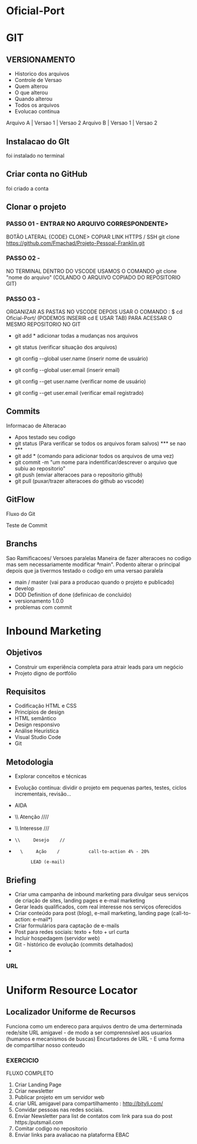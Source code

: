 # Oficial-Port

# GIT 
## VERSIONAMENTO
- Historico dos arquivos
- Controle de Versao
- Quem alterou
- O que alterou
- Quando alterou
- Todos os arquivos
- Evolucao continua


Arquivo A | Versao 1 | Versao 2
Arquivo B | Versao 1 | Versao 2

## Instalacao do GIt
foi instalado no terminal

## Criar conta no GitHub
foi criado a conta

## Clonar o projeto
### PASSO 01 - ENTRAR NO ARQUIVO CORRESPONDENTE>
BOTÃO LATERAL {CODE} CLONE>
COPIAR LINK HTTPS / SSH
git clone https://github.com/Fmachad/Projeto-Pessoal-Franklin.git

### PASSO 02 - 
NO TERMINAL DENTRO DO VSCODE USAMOS O COMANDO git clone "nome do arquivo" (COLANDO O ARQUIVO COPIADO DO REPOSITORIO GIT)

### PASSO 03 - 
ORGANIZAR AS PASTAS NO VSCODE DEPOIS USAR O COMANDO :
$ cd Oficial-Port/
(PODEMOS INSERIR cd  E USAR TAB) PARA ACESSAR O MESMO REPOSITORIO NO GIT

- git add * adicionar todas a mudanças nos arquivos
- git status (verificar situação dos arquivos)

- git  config --global user.name (inserir nome de usuário)
- git  config --global user.email (inserir email)

- git  config --get user.name (verificar nome de usuário)
- git config --get user.email (verificar email registrado)

## Commits
Informacao de Alteracao
- Apos testado seu codigo
- git status (Para verificar se todos os arquivos foram salvos) *** se nao ***
- git add * (comando para adicionar todos os arquivos de uma vez)
- git commit -m "um nome para indentificar/descrever o arquivo que subiu ao repositorio"
- git push (enviar alteracoes para o repositorio github)
- git pull (puxar/trazer alteracoes do github ao vscode)

## GitFlow
Fluxo do Git

Teste de Commit
## Branchs
 Sao Ramificacoes/ Versoes paralelas
 Maneira de fazer alteracoes no codigo mas sem necessariamente modificar  ªmain". Podento alterar o principal depois que ja tivermos testado o codigo em uma versao paralela

 - main / master (vai para a producao quando o projeto e publicado)
 - develop
 - DOD Definition of done (definicao de concluido)
 - versionamento 1.0.0
 - problemas com commit

 # Inbound Marketing

## Objetivos
- Construir um experiência completa para atrair leads para um negócio
- Projeto digno de portfólio

## Requisitos
- Codificação HTML e CSS
- Princípios de design
- HTML semântico
- Design responsivo
- Análise Heurística 
- Visual Studio Code
- Git 

## Metodologia
- Explorar conceitos e técnicas
- Evolução contínua: dividir o projeto em pequenas partes, testes, ciclos incrementais, revisão...
- AIDA

- \\\\      Atenção      ////
-   \\\    Interesse    ///
-     \\     Desejo    //
-       \     Ação    /           call-to-action 4% - 20%

            LEAD (e-mail)

## Briefing
- Criar uma campanha de inbound marketing para divulgar seus serviços de criação de sites, landing pages e e-mail marketing
- Gerar leads qualificados, com real interesse nos serviços oferecidos
- Criar conteúdo para post (blog), e-mail marketing, landing page (call-to-action: e-mail*)
- Criar formulários para captação de e-mails
- Post para redes sociais: texto + foto + url curta
- Incluir hospedagem (servidor web) 
- Git - histórico de evolução (commits detalhados)
- 

### URL
# Uniform Resource Locator
## Localizador Uniforme de Recursos

Funciona como um endereco para arquivos dentro de uma derterminada rede/site
URL amigavel - de modo a ser comprennsivel aos usuarios (humanos e mecanismos de buscas)
Encurtadores de URL - E uma forma de compartilhar nosso conteudo

### EXERCICIO
FLUXO COMPLETO

1. Criar Landing Page
2. Criar newsletter
3. Publicar projeto em um servidor web
4. criar URL amigavel para compartilhamento : http://bityli.com/
5. Convidar  pessoas nas redes sociais.
6. Enviar Newsletter para list de contatos com link para sua do post https:/putsmail.com
7. Comitar codigo no repositorio
8. Enviar links para avaliacao na plataforma EBAC




